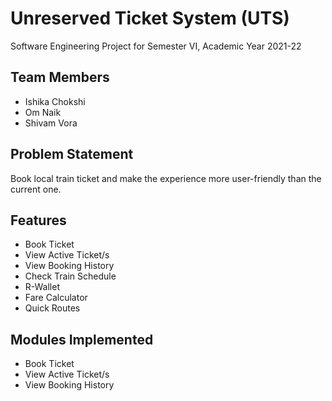 # Unreserved Ticket System (UTS)
Software Engineering Project for Semester VI, Academic Year 2021-22

## Team Members
* Ishika Chokshi
* Om Naik
* Shivam Vora

## Problem Statement
Book local train ticket and make the experience more user-friendly than the current one.

## Features
* Book Ticket
* View Active Ticket/s
* View Booking History
* Check Train Schedule
* R-Wallet
* Fare Calculator
* Quick Routes

## Modules Implemented
* Book Ticket
* View Active Ticket/s
* View Booking History

